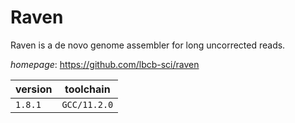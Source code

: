 # Raven

Raven is a de novo genome assembler for long uncorrected reads.

*homepage*: <https://github.com/lbcb-sci/raven>

version | toolchain
--------|----------
``1.8.1`` | ``GCC/11.2.0``

